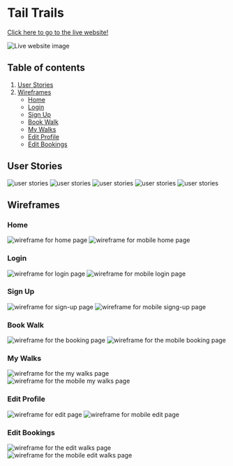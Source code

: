 # Tail Trails

<!--Add Website Description-->

[Click here to go to the live website!](<!--Add Website Link-->) 

<img src=" <!--Add Live Web Image--> " alt="Live website image"> 


## Table of contents

1. [User Stories](#user-stories)
2. [Wireframes](#wireframes)
    - [Home](#home)
    - [Login](#login)
    - [Sign Up](#sign-up)
    - [Book Walk](#book-walk)
    - [My Walks](#my-walks)
    - [Edit Profile](#edit-profile)
    - [Edit Bookings](#edit-bookings)

## User Stories

<img src="static/images/user-stories1.png" alt="user stories">
<img src="static/images/user-stories2.png" alt="user stories">
<img src="static/images/user-stories3.png" alt="user stories">
<img src="static/images/user-stories4.png" alt="user stories">
<img src="static/images/user-stories5.png" alt="user stories">

## Wireframes

### Home 
<img src="static/images/home.png" alt="wireframe for home page">
<img src="static/images/home-m.png" alt="wireframe for mobile home page">

### Login
<img src="static/images/login.png" alt="wireframe for login page">
<img src="static/images/login-m.png" alt="wireframe for mobile login page">

### Sign Up 
<img src="static/images/sign-up.png" alt="wireframe for sign-up page">
<img src="static/images/sign-up-m.png" alt="wireframe for mobile signg-up page">

### Book Walk 
<img src="static/images/book.png" alt="wireframe for the booking page">
<img src="static/images/book-m.png" alt="wireframe for the mobile booking page">

### My Walks 
<img src="static/images/my-walks.png" alt="wireframe for the my walks page">
<img src="static/images/my-walks-m.png" alt="wireframe for the mobile my walks page">

### Edit Profile
<img src="static/images/edit.png" alt="wireframe for edit page">
<img src="static/images/edit-m.png" alt="wireframe for mobile edit page">

### Edit Bookings
<img src="static/images/edit-walks.png" alt="wireframe for the edit walks page">
<img src="static/images/edit-walks-m.png" alt="wireframe for the mobile edit walks page">